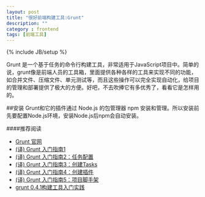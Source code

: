 ```yaml
---
layout: post
title: "很好前端构建工具:Grunt"
description: ""
category : frontend
tags: [前端工具]
---
```

{% include JB/setup %}

Grunt 是一个基于任务的命令行构建工具，非常适用于JavaScript项目中。简单的说，grunt像是前端人员的工具箱，里面提供各种各样的工具来实现不同的功能，如合并文件、压缩文件、单元测试等，而且这些操作可以完全实现自动化，给项目的管理和部署提供了极大的方便。好吧，不去吹捧它有多优秀了，看看它是怎样用的。

##安装
Grunt和它的插件通过 Node.js 的包管理器 npm 安装和管理。所以安装前先要配置Node.js环境，安装Node.js后npm会自动安装。
<!-- more -->

####推荐阅读
- [Grunt 官网](http://gruntjs.com/)
- [(译) Grunt 入门指南1](http://darkfe.com/2013/04/05/grunt-getting-start/)
- [(译) Grunt 入门指南2：任务配置](http://darkfe.com/2013/04/05/grunt-configuring-tasks/)
- [(译) Grunt 入门指南3：创建Tasks](http://darkfe.com/2013/04/05/grunt-creating-tasks/)
- [(译) Grunt 入门指南4：创建插件](http://darkfe.com/2013/04/05/grunt-creating-plugins/)
- [(译) Grunt 入门指南5：项目脚手架](http://darkfe.com/2013/04/07/grunt-project-scaffolding/)
- [grunt 0.4.1构建工具入门实践](http://www.cnblogs.com/asterman/archive/2013/04/02/grunt-getting-started.html)


